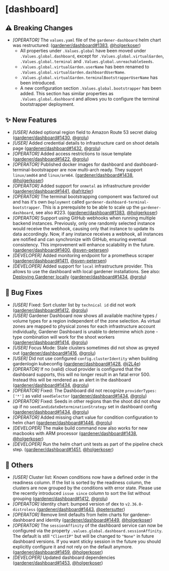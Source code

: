 # [dashboard]
## ⚠️ Breaking Changes
* *[OPERATOR]* The `values.yaml` file of the `gardener-dashboard` helm chart was restructured: ([gardener/dashboard#1383](https://github.com/gardener/dashboard/pull/1383), [@holgerkoser](https://github.com/holgerkoser))
  * All properties under `.Values.global` have been moved under `.Values.global.dashboard`, except for `.Values.global.virtualGarden`, `.Values.global.terminal` and `.Values.global.unreachableSeeds`.
  * `.Values.global.virtualGarden.userName` has been renamed to `.Values.global.virtualGarden.dashboardUserName`.
  * `.Values.global.virtualGarden.terminalBootstrapperUserName` has been introduced.
  * A new configuration section `.Values.global.bootstrapper` has been added. This section has similar properties as `.Values.global.dashboard` and allows you to configure the terminal bootstrapper deployment.
## ✨ New Features
* *[USER]* Added optional region field to Amazon Route 53 secret dialog ([gardener/dashboard#1430](https://github.com/gardener/dashboard/pull/1430), [@grolu](https://github.com/grolu))
* *[USER]* Added credential details to infrastructure card on shoot details page ([gardener/dashboard#1432](https://github.com/gardener/dashboard/pull/1432), [@grolu](https://github.com/grolu))
* *[OPERATOR]* Added access restrictions to issue template ([gardener/dashboard#1422](https://github.com/gardener/dashboard/pull/1422), [@grolu](https://github.com/grolu))
* *[OPERATOR]* Published docker images for dashboard and dashboard-terminal-bootstrapper are now multi-arch ready. They support `linux/amd64` and `linux/arm64`. ([gardener/dashboard#1438](https://github.com/gardener/dashboard/pull/1438), [@holgerkoser](https://github.com/holgerkoser))
* *[OPERATOR]* Added support for `onmetal` as infrastructure provider ([gardener/dashboard#1441](https://github.com/gardener/dashboard/pull/1441), [@afritzler](https://github.com/afritzler))
* *[OPERATOR]* The terminal bootstrapping component was factored out and has it's own `Deployment` called `gardener-dashboard-terminal-bootstrapper`. This is a prerequisite to be able to scale up the `gardener-dashboard`, see also #223. ([gardener/dashboard#1383](https://github.com/gardener/dashboard/pull/1383), [@holgerkoser](https://github.com/holgerkoser))
* *[OPERATOR]* Support using GitHub webhooks when running multiple backend instances. Previously, only one randomly selected instance would receive the webhook, causing only that instance to update its data accordingly. Now, if any instance receives a webhook, all instances are notified and can synchronize with GitHub, ensuring eventual consistency. This improvement will enhance scalability in the future. ([gardener/dashboard#1400](https://github.com/gardener/dashboard/pull/1400), [@sven-petersen](https://github.com/sven-petersen))
* *[DEVELOPER]* Added monitoring endpoint for a prometheus scraper ([gardener/dashboard#1411](https://github.com/gardener/dashboard/pull/1411), [@sven-petersen](https://github.com/sven-petersen))
* *[DEVELOPER]* Added support for `local` infrastructure provider. This allows to use the dashboard with local gardener installations. See also: [Deploying Gardener locally](https://github.com/gardener/gardener/blob/master/docs/deployment/getting_started_locally.md) ([gardener/dashboard#1434](https://github.com/gardener/dashboard/pull/1434), [@grolu](https://github.com/grolu))
## 🐛 Bug Fixes
* *[USER]* Fixed: Sort cluster list by `technical id` did not work ([gardener/dashboard#1412](https://github.com/gardener/dashboard/pull/1412), [@grolu](https://github.com/grolu))
* *[USER]* Gardener Dashboard now shows all available machine types / volume types for a region independent of the zone selection. As virtual zones are mapped to physical zones for each infrastructure account individually, Gardener Dashboard is unable to determine which zone - type combination will work for the shoot workers ([gardener/dashboard#1414](https://github.com/gardener/dashboard/pull/1414), [@grolu](https://github.com/grolu))
* *[USER]* Focus Mode: Stale clusters sometimes did not show as greyed out ([gardener/dashboard#1416](https://github.com/gardener/dashboard/pull/1416), [@grolu](https://github.com/grolu))
* *[USER]* Did not use configured `config.clusterIdentity` when building gardenlogin kubeconfig ([gardener/dashboard#1428](https://github.com/gardener/dashboard/pull/1428), [@j2L4e](https://github.com/j2L4e))
* *[OPERATOR]* If no (valid) cloud provider is configured that the dashboard supports, this will no longer result in an fatal error 500. Instead this will be rendered as an alert in the dashboard ([gardener/dashboard#1434](https://github.com/gardener/dashboard/pull/1434), [@grolu](https://github.com/grolu))
* *[OPERATOR]* Fixed: The Dashboard did not recognize `providerTypes: ['*']` as valid `seedSelector` ([gardener/dashboard#1434](https://github.com/gardener/dashboard/pull/1434), [@grolu](https://github.com/grolu))
* *[OPERATOR]* Fixed: Seeds in other regions than the shoot did not show up if no `seedCandidateDeterminationStrategy` set in dashboard config ([gardener/dashboard#1434](https://github.com/gardener/dashboard/pull/1434), [@grolu](https://github.com/grolu))
* *[OPERATOR]* Added missing chart value for condition configuration to helm chart ([gardener/dashboard#1446](https://github.com/gardener/dashboard/pull/1446), [@grolu](https://github.com/grolu))
* *[DEVELOPER]* The make build command now also works for new macbooks with ARM processor ([gardener/dashboard#1438](https://github.com/gardener/dashboard/pull/1438), [@holgerkoser](https://github.com/holgerkoser))
* *[DEVELOPER]* Run the helm chart unit tests as part of the pipeline check step. ([gardener/dashboard#1451](https://github.com/gardener/dashboard/pull/1451), [@holgerkoser](https://github.com/holgerkoser))
## 🏃 Others
* *[USER]* Cluster list: Known conditions now have a defined order in the readiness column. If the list is sorted by the readiness column, the clusters are now grouped by the conditions with error state. Please use the recently introduced `issue since` column to sort the list without grouping ([gardener/dashboard#1412](https://github.com/gardener/dashboard/pull/1412), [@grolu](https://github.com/grolu))
* *[OPERATOR]* Identity chart: bumped version of dex to `v2.36.0-distroless` ([gardener/dashboard#1443](https://github.com/gardener/dashboard/pull/1443), [@petersutter](https://github.com/petersutter))
* *[OPERATOR]* Remove limit defaults from helm charts for gardener-dashboard and identity ([gardener/dashboard#1449](https://github.com/gardener/dashboard/pull/1449), [@holgerkoser](https://github.com/holgerkoser))
* *[OPERATOR]* The `sessionAffinity` of the dashboard service can now be configured via the property `.values.global.dashboard.sessionAffinity`. The default is still `"ClientIP"` but will be changed to `"None"` in future dashboard versions. If you want sticky session in the future you should explicitly configure it and not rely on the default anymore. ([gardener/dashboard#1459](https://github.com/gardener/dashboard/pull/1459), [@holgerkoser](https://github.com/holgerkoser))
* *[DEVELOPER]* Updated dashboard dependencies ([gardener/dashboard#1453](https://github.com/gardener/dashboard/pull/1453), [@holgerkoser](https://github.com/holgerkoser))